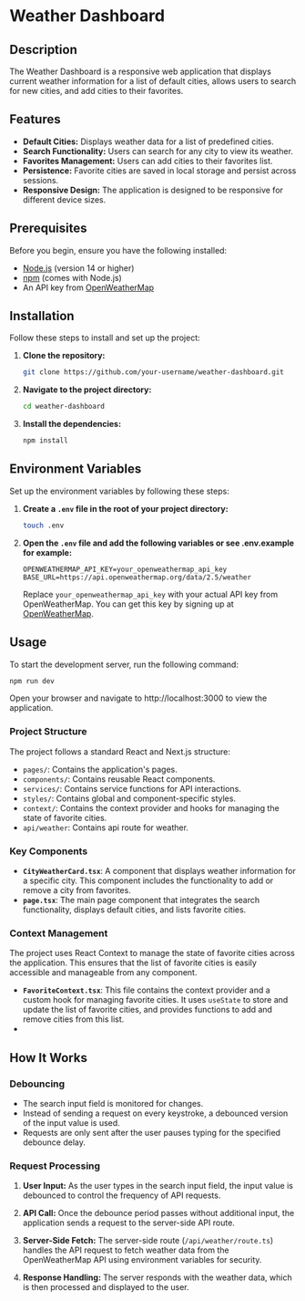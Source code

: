 # Weather Dashboard

## Description

The Weather Dashboard is a responsive web application that displays current weather information for a list of default cities, allows users to search for new cities, and add cities to their favorites.

## Features

- **Default Cities:** Displays weather data for a list of predefined cities.
- **Search Functionality:** Users can search for any city to view its weather.
- **Favorites Management:** Users can add cities to their favorites list.
- **Persistence:** Favorite cities are saved in local storage and persist across sessions.
- **Responsive Design:** The application is designed to be responsive for different device sizes.

## Prerequisites

Before you begin, ensure you have the following installed:

- [Node.js](https://nodejs.org/en/download/) (version 14 or higher)
- [npm](https://www.npmjs.com/get-npm) (comes with Node.js)
- An API key from [OpenWeatherMap](https://openweathermap.org/)

## Installation

Follow these steps to install and set up the project:

1. **Clone the repository:**

   ```bash
   git clone https://github.com/your-username/weather-dashboard.git
   ```

2. **Navigate to the project directory:**

   ```bash
   cd weather-dashboard
   ```

3. **Install the dependencies:**

   ```bash
   npm install
   ```

## Environment Variables

Set up the environment variables by following these steps:

1. **Create a `.env` file in the root of your project directory:**

   ```bash
   touch .env
   ```

2. **Open the `.env` file and add the following variables or see .env.example for example:**

   ```env
   OPENWEATHERMAP_API_KEY=your_openweathermap_api_key
   BASE_URL=https://api.openweathermap.org/data/2.5/weather
   ```

   Replace `your_openweathermap_api_key` with your actual API key from OpenWeatherMap. You can get this key by signing up at [OpenWeatherMap](https://openweathermap.org/).

## Usage

To start the development server, run the following command:

```bash
npm run dev
```

Open your browser and navigate to http://localhost:3000 to view the application.

### Project Structure

The project follows a standard React and Next.js structure:

- `pages/`: Contains the application's pages.
- `components/`: Contains reusable React components.
- `services/`: Contains service functions for API interactions.
- `styles/`: Contains global and component-specific styles.
- `context/`: Contains the context provider and hooks for managing the state of favorite cities.
- `api/weather`: Contains api route for weather.

### Key Components

- **`CityWeatherCard.tsx`**: A component that displays weather information for a specific city. This component includes the functionality to add or remove a city from favorites.
- **`page.tsx`**: The main page component that integrates the search functionality, displays default cities, and lists favorite cities.

### Context Management

The project uses React Context to manage the state of favorite cities across the application. This ensures that the list of favorite cities is easily accessible and manageable from any component.

- **`FavoriteContext.tsx`**: This file contains the context provider and a custom hook for managing favorite cities. It uses `useState` to store and update the list of favorite cities, and provides functions to add and remove cities from this list.
- 
## How It Works

### Debouncing

- The search input field is monitored for changes.
- Instead of sending a request on every keystroke, a debounced version of the input value is used.
- Requests are only sent after the user pauses typing for the specified debounce delay.

### Request Processing

1. **User Input:** As the user types in the search input field, the input value is debounced to control the frequency of API requests.

2. **API Call:** Once the debounce period passes without additional input, the application sends a request to the server-side API route.

3. **Server-Side Fetch:** The server-side route (`/api/weather/route.ts`) handles the API request to fetch weather data from the OpenWeatherMap API using environment variables for security.

4. **Response Handling:** The server responds with the weather data, which is then processed and displayed to the user.
